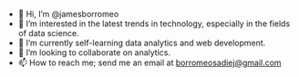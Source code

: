 - 👋 Hi, I’m @jamesborromeo
- 👀 I’m interested in the latest trends in technology, especially in the fields of data science. 
- 🌱 I’m currently self-learning data analytics and web development. 
- 💞️ I’m looking to collaborate on analytics. 
- 📫 How to reach me; send me an email at borromeosadiej@gmail.com

<!---
jamesborromeo/jamesborromeo is a ✨ special ✨ repository because its `README.md` (this file) appears on your GitHub profile.
You can click the Preview link to take a look at your changes.
--->
